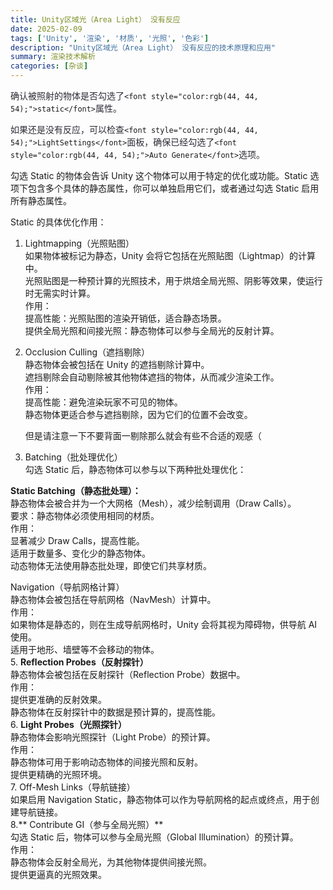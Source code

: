 ```yaml
---
title: Unity区域光（Area Light） 没有反应
date: 2025-02-09
tags: ['Unity', '渲染', '材质', '光照', '色彩']
description: "Unity区域光（Area Light） 没有反应的技术原理和应用"
summary: 渲染技术解析
categories: [杂谈]
---
```


<font style="color:rgb(44, 44, 54);">确认被照射的物体是否勾选了</font>`<font style="color:rgb(44, 44, 54);">static</font>`<font style="color:rgb(44, 44, 54);">属性。</font>

<font style="color:rgb(44, 44, 54);">如果还是没有反应，可以检查</font>`<font style="color:rgb(44, 44, 54);">LightSettings</font>`<font style="color:rgb(44, 44, 54);">面板，确保已经勾选了</font>`<font style="color:rgb(44, 44, 54);">Auto Generate</font>`<font style="color:rgb(44, 44, 54);">选项。</font>

  
勾选 Static 的物体会告诉 Unity 这个物体可以用于特定的优化或功能。Static 选项下包含多个具体的静态属性，你可以单独启用它们，或者通过勾选 Static 启用所有静态属性。

Static 的具体优化作用：

1. Lightmapping（光照贴图）  
如果物体被标记为静态，Unity 会将它包括在光照贴图（Lightmap）的计算中。  
光照贴图是一种预计算的光照技术，用于烘焙全局光照、阴影等效果，使运行时无需实时计算。  
作用：  
提高性能：光照贴图的渲染开销低，适合静态场景。  
提供全局光照和间接光照：静态物体可以参与全局光的反射计算。
2. Occlusion Culling（遮挡剔除）  
静态物体会被包括在 Unity 的遮挡剔除计算中。  
遮挡剔除会自动剔除被其他物体遮挡的物体，从而减少渲染工作。  
作用：  
提高性能：避免渲染玩家不可见的物体。  
静态物体更适合参与遮挡剔除，因为它们的位置不会改变。

      但是请注意一下不要背面一剔除那么就会有些不合适的观感（

3. Batching（批处理优化）  
勾选 Static 后，静态物体可以参与以下两种批处理优化：

**Static Batching（静态批处理）：**  
静态物体会被合并为一个大网格（Mesh），减少绘制调用（Draw Calls）。  
要求：静态物体必须使用相同的材质。  
作用：  
显著减少 Draw Calls，提高性能。  
适用于数量多、变化少的静态物体。  
动态物体无法使用静态批处理，即使它们共享材质。



Navigation（导航网格计算）  
静态物体会被包括在导航网格（NavMesh）计算中。  
作用：  
如果物体是静态的，则在生成导航网格时，Unity 会将其视为障碍物，供导航 AI 使用。  
适用于地形、墙壁等不会移动的物体。  
5. **Reflection Probes（反射探针）**  
静态物体会被包括在反射探针（Reflection Probe）数据中。  
作用：  
提供更准确的反射效果。  
静态物体在反射探针中的数据是预计算的，提高性能。  
6. **Light Probes（光照探针）**  
静态物体会影响光照探针（Light Probe）的预计算。  
作用：  
静态物体可用于影响动态物体的间接光照和反射。  
提供更精确的光照环境。  
7. Off-Mesh Links（导航链接）  
如果启用 Navigation Static，静态物体可以作为导航网格的起点或终点，用于创建导航链接。  
8.** Contribute GI（参与全局光照）**  
勾选 Static 后，物体可以参与全局光照（Global Illumination）的预计算。  
作用：  
静态物体会反射全局光，为其他物体提供间接光照。  
提供更逼真的光照效果。

